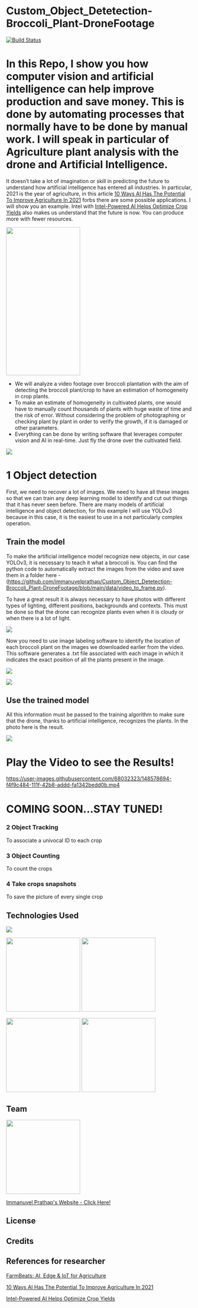 # Custom_Object_Detetection-Broccoli_Plant-DroneFootage

[![Build Status](https://travis-ci.org/joemccann/dillinger.svg?branch=master)](https://travis-ci.org/joemccann/dillinger)

# In this Repo, I show you how computer vision and artificial intelligence can help improve production and save money. This is done by automating processes that normally have to be done by manual work. I will speak in particular of Agriculture plant analysis with the drone and Artificial Intelligence.

It doesn’t take a lot of imagination or skill in predicting the future to understand how artificial intelligence has entered all industries. In particular, 2021 is the year of agriculture, in this article [10 Ways AI Has The Potential To Improve Agriculture In 2021](https://www.forbes.com/sites/louiscolumbus/2021/02/17/10-ways-ai-has-the-potential-to-improve-agriculture-in-2021/?sh=472dfdee7f3b) forbs there are some possible applications. I will show you an example.
Intel with [Intel-Powered AI Helps Optimize Crop Yields](https://www.intel.it/content/www/it/it/big-data/article/agriculture-harvests-big-data.html) also makes us understand that the future is now. You can produce more with fewer resources.

<img src="https://github.com/immanuvelprathap/Custom_Object_Detetection---Broccoli_Plant-DroneFootage/blob/main/images/agriculture-harvests-big-data-.jpg" data-canonical-src="https://gyazo.com/eb5c5741b6a9a16c692170a41a49c858.png" width="200" height="400" />

- We will analyze a video footage over broccoli plantation with the aim of detecting the broccoli plant/crop to have an estimation of homogeneity in crop plants. 
- To make an estimate of homogeneity in cultivated plants, one would have to manually count thousands of plants with huge waste of time and the risk of error. Without considering the problem of photographing or checking plant by plant in order to verify the growth, if it is damaged or other parameters.
- Everything can be done by writing software that leverages computer vision and AI in real-time. Just fly the drone over the cultivated field.

![](images/broccoli.jpeg)

# 1 Object detection
First, we need to recover a lot of images. We need to have all these images so that we can train any deep learning model to identify and cut out things that it has never seen before. There are many models of artificial intelligence and object detection, for this example I will use YOLOv3 because in this case, it is the easiest to use in a not particularly complex operation.

## Train the model
To make the artificial intelligence model recognize new objects, in our case YOLOv3, it is necessary to teach it what a broccoli is. You can find the python code to automatically extract the images from the video and save them in a folder here - (https://github.com/immanuvelprathap/Custom_Object_Detetection-Broccoli_Plant-DroneFootage/blob/main/data/video_to_frame.py).

To have a great result it is always necessary to have photos with different types of lighting, different positions, backgrounds and contexts. This must be done so that the drone can recognize plants even when it is cloudy or when there is a lot of light.

![](images/Screenshot.png)

Now you need to use image labeling software to identify the location of each broccoli plant on the images we downloaded earlier from the video. This software generates a .txt file associated with each image in which it indicates the exact position of all the plants present in the image.

![](images/Screenshot1.png)

![](images/Screenshot2.png)

## Use the trained model

All this information must be passed to the training algorithm to make sure that the drone, thanks to artificial intelligence, recognizes the plants. In the photo here is the result.

![](images/Screenshot3.png)

# Play the Video to see the Results!


https://user-images.githubusercontent.com/68032323/148578694-f4f9c484-111f-42b8-addd-fa1342bedd0b.mp4

# COMING SOON...STAY TUNED!

### 2 Object Tracking
To associate a univocal ID to each crop

### 3 Object Counting
To count the crops

### 4 Take crops snapshots
To save the picture of every single crop

## Technologies Used

![](https://forthebadge.com/images/badges/made-with-python.svg)

<img target="_blank" src="https://miro.medium.com/max/1400/1*-QTg-_71YF0SVshMEaKZ_g.png" width=200>                               <img target="_blank" src="https://keras.io/img/logo.png" width=200>

<img target="_blank" src="https://upload.wikimedia.org/wikipedia/commons/thumb/0/05/Scikit_learn_logo_small.svg/1200px-Scikit_learn_logo_small.svg.png" width=200>                                                 <img target="_blank" src="https://miro.medium.com/max/800/1*bMyMOvHmXZAmuJxwYvsctg.jpeg" width=200>




## Team

<img target="_blank" src="https://avatars.githubusercontent.com/u/68032323?v=4" width=200> 

[Immanuvel Prathap's Website - Click Here!](https://immanuvelprathap.in/)

## License

## Credits

## References for researcher
[FarmBeats: AI, Edge & IoT for Agriculture](https://www.microsoft.com/en-us/research/project/farmbeats-iot-agriculture/)

[10 Ways AI Has The Potential To Improve Agriculture In 2021](https://www.forbes.com/sites/louiscolumbus/2021/02/17/10-ways-ai-has-the-potential-to-improve-agriculture-in-2021/?sh=472dfdee7f3b)

[Intel-Powered AI Helps Optimize Crop Yields](https://www.intel.it/content/www/it/it/big-data/article/agriculture-harvests-big-data.html)




